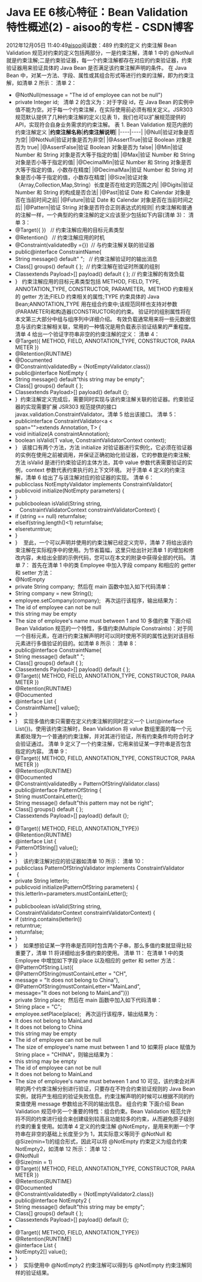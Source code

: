 # Java EE 6核心特征：Bean Validation特性概述(2) - aisoo的专栏 - CSDN博客
2012年12月05日 11:40:49[aisoo](https://me.csdn.net/aisoo)阅读数：489
约束的定义
约束注解
Bean Validation 规范对约束的定义包括两部分，一是约束注解，清单 1 中的 @NotNull 就是约束注解;二是约束验证器，每一个约束注解都存在对应的约束验证器，约束验证器用来验证具体的 Java Bean 是否满足该约束注解声明的条件。
在 Java Bean 中，对某一方法、字段、属性或其组合形式等进行约束的注解，即为约束注解，如清单 2 所示：
清单 2：
- @NotNull(message = "The id of employee can not be null")   
- private Integer id;  
清单 2 的含义为：对于字段 id，在 Java Bean 的实例中值不能为空。对于每一个约束注解，在实际使用前必须有相关定义。JSR303 规范默认提供了几种约束注解的定义(见表 1)，我们也可以扩展规范提供的 API，实现符合自身业务需求的约束注解。
表 1. Bean Validation 规范内嵌的约束注解定义
|**约束注解名称**|**约束注解说明**|
|----|----|
|@Null|验证对象是否为空|
|@NotNull|验证对象是否为非空|
|@AssertTrue|验证 Boolean 对象是否为 true|
|@AssertFalse|验证 Boolean 对象是否为 false|
|@Min|验证 Number 和 String 对象是否大等于指定的值|
|@Max|验证 Number 和 String 对象是否小等于指定的值|
|@DecimalMin|验证 Number 和 String 对象是否大等于指定的值，小数存在精度|
|@DecimalMax|验证 Number 和 String 对象是否小等于指定的值，小数存在精度|
|@Size|验证对象（Array,Collection,Map,String）长度是否在给定的范围之内|
|@Digits|验证 Number 和 String 的构成是否合法|
|@Past|验证 Date 和 Calendar 对象是否在当前时间之前|
|@Future|验证 Date 和 Calendar 对象是否在当前时间之后|
|@Pattern|验证 String 对象是否符合正则表达式的规则|
约束注解和普通的注解一样，一个典型的约束注解的定义应该至少包括如下内容(清单 3)：
清单 3：
- @Target({ })   // 约束注解应用的目标元素类型 
- @Retention()   // 约束注解应用的时机 
- @Constraint(validatedBy ={})  // 与约束注解关联的验证器 
- public@interface ConstraintName{   
- String message() default" ";   // 约束注解验证时的输出消息 
- Class[] groups() default { };  // 约束注解在验证时所属的组别 
- Classextends Payload>[] payload() default { }; // 约束注解的有效负载 
- }  
约束注解应用的目标元素类型包括 METHOD, FIELD, TYPE, ANNOTATION_TYPE, CONSTRUCTOR, PARAMETER。METHOD 约束相关的 getter 方法;FIELD 约束相关的属性;TYPE 约束具体的 Java Bean;ANNOTATION_TYPE 用在组合约束中;该规范同样也支持对参数(PARAMETER)和构造器(CONSTRUCTOR)的约束。
验证时的组别属性将在本文第三大部分中组与组序列中详细介绍。
有效负载通常用来将一些元数据信息与该约束注解相关联，常用的一种情况是用负载表示验证结果的严重程度。
清单 4 给出一个验证字符串非空的约束注解的定义：
清单 4：
- @Target({ METHOD, FIELD, ANNOTATION_TYPE, CONSTRUCTOR, PARAMETER })   
- @Retention(RUNTIME)   
- @Documented
- @Constraint(validatedBy = {NotEmptyValidator.class})   
- public@interface NotEmpty {   
- String message() default"this string may be empty";   
- Class[] groups() default { };   
- Classextends Payload>[] payload() default {};   
- } 
约束注解定义完成后，需要同时实现与该约束注解关联的验证器。约束验证器的实现需要扩展 JSR303 规范提供的接口 javax.validation.ConstraintValidator。清单 5 给出该接口。
清单 5：
- publicinterface ConstraintValidator<a < span="">extends Annotation, T> {   
- void initialize(A constraintAnnotation);   
- boolean isValid(T value, ConstraintValidatorContext context);   
- }  
该接口有两个方法，方法 initialize 对验证器进行实例化，它必须在验证器的实例在使用之前被调用，并保证正确初始化验证器，它的参数是约束注解;方法 isValid 是进行约束验证的主体方法，其中 value 参数代表需要验证的实例，context 参数代表约束执行的上下文环境。
对于清单 4 定义的约束注解，清单 6 给出了与该注解对应的验证器的实现。
清单 6：
- publicclass NotEmptyValidator implements ConstraintValidator{   
- publicvoid initialize(NotEmpty parameters) {   
- }   
- publicboolean isValid(String string,   
-    ConstraintValidatorContext constraintValidatorContext) {   
- if (string == null) returnfalse;   
- elseif(string.length()<1) returnfalse;   
- elsereturntrue;   
- }   
- }   
至此，一个可以声明并使用的约束注解已经定义完毕，清单 7 将给出该约束注解在实际程序中的使用。为节省篇幅，这里只给出针对清单 1 的增加和修改内容，未给出全部的示例代码，您可以在本文的附录中获得全部的代码。
清单 7：
首先在清单 1 中的类 Employee 中加入字段 company 和相应的 getter 和 setter 方法：
- @NotEmpty
- private String company; 
然后在 main 函数中加入如下代码清单：
- String company = new String();  
- employee.setCompany(company);  
再次运行该程序，输出结果为：
- The id of employee can not be null
- this string may be empty  
- The size of employee's name must between 1 and 10
多值约束
下面介绍 Bean Validation 规范的一个特性，多值约束(Multiple Constraints)：对于同一个目标元素，在进行约束注解声明时可以同时使用不同的属性达到对该目标元素进行多值验证的目的。如清单 8 所示：
清单 8：
- public@interface ConstraintName{   
- String message() default" ";   
- Class[] groups() default { };   
- Classextends Payload>[] payload() default { };   
- @Target({ METHOD, FIELD, ANNOTATION_TYPE, CONSTRUCTOR, PARAMETER })   
- @Retention(RUNTIME)   
- @Documented
- @interface List {   
- ConstraintName[] value();   
- }   
- }   
实现多值约束只需要在定义约束注解的同时定义一个 List(@interface List{})。使用该约束注解时，Bean Validation 将 value 数组里面的每一个元素都处理为一个普通的约束注解，并对其进行验证，所有约束条件均符合时才会验证通过。
清单 9 定义了一个约束注解，它用来验证某一字符串是否包含指定的内容。
清单 9：
- @Target({ METHOD, FIELD, ANNOTATION_TYPE, CONSTRUCTOR, PARAMETER })   
- @Retention(RUNTIME)   
- @Documented
- @Constraint(validatedBy = PatternOfStringValidator.class)   
- public@interface PatternOfString {   
- String mustContainLetter();   
- String message() default"this pattern may not be right";   
- Class[] groups() default { };   
- Classextends Payload>[] payload() default {};   
- 
- @Target({ METHOD, FIELD, ANNOTATION_TYPE})   
- @Retention(RUNTIME)   
- @interface List {   
- PatternOfString[] value();   
- }   
- }   
该约束注解对应的验证器如清单 10 所示：
清单 10：
- publicclass PatternOfStringValidator implements ConstraintValidator  
-  {   
- private String letterIn;   
- publicvoid initialize(PatternOfString parameters) {   
- this.letterIn=parameters.mustContainLetter();   
- }   
- publicboolean isValid(String string,   
- ConstraintValidatorContext constraintValidatorContext) {   
- if (string.contains(letterIn))   
- returntrue;   
- returnfalse;   
- }   
- }   
如果想验证某一字符串是否同时包含两个子串，那么多值约束就显得比较重要了，清单 11 将详细给出多值约束的使用。
清单 11：
在清单 1 中的类 Employee 中增加如下字段 place 以及相应的 getter 和 setter 方法：
- @PatternOfString.List({  
- @PatternOfString(mustContainLetter = "CH",  
- message = "It does not belong to China"),  
- @PatternOfString(mustContainLetter="MainLand",  
- message="It does not belong to MainLand")})  
- private String place; 
然后在 main 函数中加入如下代码清单：
- String place = "C";  
- employee.setPlace(place);  
再次运行该程序，输出结果为：
- It does not belong to MainLand  
- It does not belong to China  
- this string may be empty  
- The id of employee can not be null
- The size of employee's name must between 1 and 10
如果将 place 赋值为 String place = "CHINA"，则输出结果为：
- this string may be empty  
- The id of employee can not be null
- It does not belong to MainLand  
- The size of employee's name must between 1 and 10
可见，该约束会对声明的两个约束注解分别进行验证，只要存在不符合约束验证规则的 Java Bean 实例，就将产生相应的验证失败信息。约束注解声明的时候可以根据不同的约束值使用 message 参数给出不同的输出信息。
组合约束
下面介绍 Bean Validation 规范中另一个重要的特性：组合约束。Bean Validation 规范允许将不同的约束进行组合来创建级别较高且功能较多的约束，从而避免原子级别约束的重复使用。如清单 4 定义的约束注解 @NotEmpty，是用来判断一个字符串在非空的基础上长度至少为 1，其实际意义等同于 @NotNull 和 @Size(min=1)的组合形式，因此可以将 @NotEmpty 约束定义为组合约束 NotEmpty2，如清单 12 所示：
清单 12：
- @NotNull
- @Size(min = 1)   
- @Target({ METHOD, FIELD, ANNOTATION_TYPE, CONSTRUCTOR, PARAMETER })   
- @Retention(RUNTIME)   
- @Documented
- @Constraint(validatedBy = {NotEmptyValidator2.class})   
- public@interface NotEmpty2 {   
- String message() default"this string may be empty";   
- Class[] groups() default { };   
- Classextends Payload>[] payload() default {};   
- 
- @Target({ METHOD, FIELD, ANNOTATION_TYPE})   
- @Retention(RUNTIME)   
- @interface List {   
- NotEmpty2[] value();   
- }   
- }   
实际使用中 @NotEmpty2 约束注解可以得到与 @NotEmpty 约束注解同样的验证结果。
